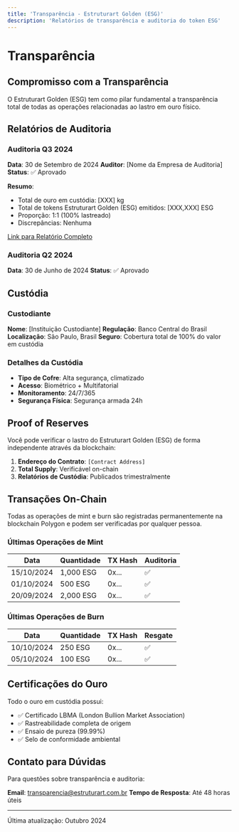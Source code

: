 ```yaml
---
title: 'Transparência - Estruturart Golden (ESG)'
description: 'Relatórios de transparência e auditoria do token ESG'
---
```


# Transparência

## Compromisso com a Transparência

O Estruturart Golden (ESG) tem como pilar fundamental a transparência total de todas as operações relacionadas ao lastro em ouro físico.

## Relatórios de Auditoria

### Auditoria Q3 2024
**Data**: 30 de Setembro de 2024
**Auditor**: [Nome da Empresa de Auditoria]
**Status**: ✅ Aprovado

**Resumo**:
- Total de ouro em custódia: [XXX] kg
- Total de tokens Estruturart Golden (ESG) emitidos: [XXX,XXX] ESG
- Proporção: 1:1 (100% lastreado)
- Discrepâncias: Nenhuma

[Link para Relatório Completo](#)

### Auditoria Q2 2024
**Data**: 30 de Junho de 2024
**Status**: ✅ Aprovado

## Custódia

### Custodiante
**Nome**: [Instituição Custodiante]
**Regulação**: Banco Central do Brasil
**Localização**: São Paulo, Brasil
**Seguro**: Cobertura total de 100% do valor em custódia

### Detalhes da Custódia
- **Tipo de Cofre**: Alta segurança, climatizado
- **Acesso**: Biométrico + Multifatorial
- **Monitoramento**: 24/7/365
- **Segurança Física**: Segurança armada 24h

## Proof of Reserves

Você pode verificar o lastro do Estruturart Golden (ESG) de forma independente através da blockchain:

1. **Endereço do Contrato**: `[Contract Address]`
2. **Total Supply**: Verificável on-chain
3. **Relatórios de Custódia**: Publicados trimestralmente

## Transações On-Chain

Todas as operações de mint e burn são registradas permanentemente na blockchain Polygon e podem ser verificadas por qualquer pessoa.

### Últimas Operações de Mint

| Data | Quantidade | TX Hash | Auditoria |
|------|-----------|---------|-----------|
| 15/10/2024 | 1,000 ESG | 0x... | ✅ |
| 01/10/2024 | 500 ESG | 0x... | ✅ |
| 20/09/2024 | 2,000 ESG | 0x... | ✅ |

### Últimas Operações de Burn

| Data | Quantidade | TX Hash | Resgate |
|------|-----------|---------|---------|
| 10/10/2024 | 250 ESG | 0x... | ✅ |
| 05/10/2024 | 100 ESG | 0x... | ✅ |

## Certificações do Ouro

Todo o ouro em custódia possui:

- ✅ Certificado LBMA (London Bullion Market Association)
- ✅ Rastreabilidade completa de origem
- ✅ Ensaio de pureza (99.99%)
- ✅ Selo de conformidade ambiental

## Contato para Dúvidas

Para questões sobre transparência e auditoria:

**Email**: transparencia@estruturart.com.br
**Tempo de Resposta**: Até 48 horas úteis

---

Última atualização: Outubro 2024

